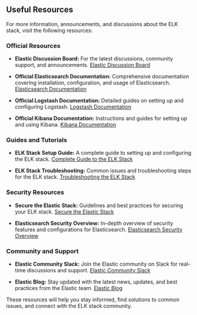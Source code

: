 ## Useful Resources

For more information, announcements, and discussions about the ELK stack, visit the following resources:

### Official Resources

- **Elastic Discussion Board:**
  For the latest discussions, community support, and announcements.
  [Elastic Discussion Board](https://discuss.elastic.co/categories)

- **Official Elasticsearch Documentation:**
  Comprehensive documentation covering installation, configuration, and usage of Elasticsearch.
  [Elasticsearch Documentation](https://www.elastic.co/guide/en/elasticsearch/reference/current/index.html)

- **Official Logstash Documentation:**
  Detailed guides on setting up and configuring Logstash.
  [Logstash Documentation](https://www.elastic.co/guide/en/logstash/current/index.html)

- **Official Kibana Documentation:**
  Instructions and guides for setting up and using Kibana.
  [Kibana Documentation](https://www.elastic.co/guide/en/kibana/current/index.html)

### Guides and Tutorials

- **ELK Stack Setup Guide:**
  A complete guide to setting up and configuring the ELK stack.
  [Complete Guide to the ELK Stack](https://logz.io/learn/complete-guide-elk-stack/)

- **ELK Stack Troubleshooting:**
  Common issues and troubleshooting steps for the ELK stack.
  [Troubleshooting the ELK Stack](https://www.digitalocean.com/community/tutorials/how-to-troubleshoot-common-elk-stack-issues)

### Security Resources

- **Secure the Elastic Stack:**
  Guidelines and best practices for securing your ELK stack.
  [Secure the Elastic Stack](https://www.elastic.co/guide/en/elasticsearch/reference/current/secure-cluster.html)

- **Elasticsearch Security Overview:**
  In-depth overview of security features and configurations for Elasticsearch.
  [Elasticsearch Security Overview](https://www.elastic.co/guide/en/elasticsearch/reference/current/secure-cluster.html)

### Community and Support

- **Elastic Community Slack:**
  Join the Elastic community on Slack for real-time discussions and support.
  [Elastic Community Slack](https://ela.st/slack)

- **Elastic Blog:**
  Stay updated with the latest news, updates, and best practices from the Elastic team.
  [Elastic Blog](https://www.elastic.co/blog)

These resources will help you stay informed, find solutions to common issues, and connect with the ELK stack community.
